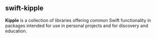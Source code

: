 ## swift-kipple

**Kipple** is a collection of libraries offering common Swift functionality in packages intended for use in personal projects and for discovery and education.
